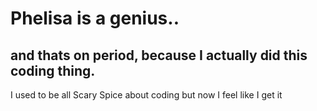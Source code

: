 <!DOCTYPE html>
<html>
<head>
 <title> We did it joe </title>
</head>

<meta charset="UTF-8">

<body>
<h1>Phelisa is a genius..</h1>
<h2>and thats on period, because I actually did this coding thing.</h2>
<p>I used to be all Scary Spice about coding but now I feel like I get it<p/>

</body>
</html>
